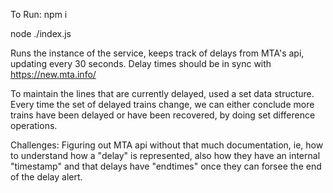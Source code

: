 To Run:
npm i

node ./index.js

Runs the instance of the service, keeps track of delays from MTA's api, updating every 30 seconds.
Delay times should be in sync with https://new.mta.info/

To maintain the lines that are currently delayed, used a set data structure. Every time the set of delayed
trains change, we can either conclude more trains have been delayed or have been recovered, by doing set 
difference operations.


Challenges:
Figuring out MTA api without that much documentation, ie, how to understand how a "delay" is represented, also how 
they have an internal "timestamp" and that delays have "endtimes" once they can forsee the end of the delay alert.